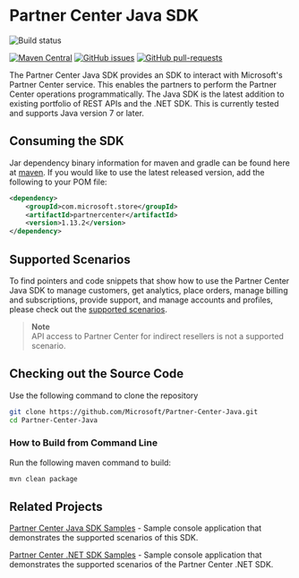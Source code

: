 # Partner Center Java SDK

![Build status](https://dev.azure.com/partnercenter/sdk/_apis/build/status/partner-center-java-CI)

[![Maven Central](https://img.shields.io/maven-central/v/com.microsoft.store/partnercenter.svg?label=Maven%20Central)](https://search.maven.org/search?q=g:%22com.microsoft.store%22%20AND%20a:%22partnercenter%22) [![GitHub issues](https://img.shields.io/github/issues/Microsoft/Partner-Center-Java.svg)](https://github.com/Microsoft/Partner-Center-Java/issues/) [![GitHub pull-requests](https://img.shields.io/github/issues-pr/Microsoft/Partner-Center-Java.svg)](https://gitHub.com/Microsoft/Partner-Center-Java/pull/)

The Partner Center Java SDK provides an SDK to interact with Microsoft's Partner Center service. This enables the partners to perform the Partner Center operations programmatically. The Java SDK is the latest addition to existing portfolio of REST APIs and the .NET SDK. This is currently tested and supports Java version 7 or later.

## Consuming the SDK

Jar dependency binary information for maven and gradle can be found here at [maven](https://mvnrepository.com/artifact/com.microsoft.store/partnercenter). If you would like to use the latest released version, add the following to your POM file:

```xml
<dependency>
    <groupId>com.microsoft.store</groupId>
    <artifactId>partnercenter</artifactId>
    <version>1.13.2</version>
</dependency>
```

## Supported Scenarios

To find pointers and code snippets that show how to use the Partner Center Java SDK to manage customers, get analytics, place orders, manage billing and subscriptions, provide support, and manage accounts and profiles, please check out the [supported scenarios](https://docs.microsoft.com/partner-center/develop/scenarios).

> **Note**  
> API access to Partner Center for indirect resellers is not a supported scenario.

## Checking out the Source Code

Use the following command to clone the repository

```bash
git clone https://github.com/Microsoft/Partner-Center-Java.git
cd Partner-Center-Java
```

### How to Build from Command Line

Run the following maven command to build:

```bash
mvn clean package
```

## Related Projects

[Partner Center Java SDK Samples](https://github.com/Microsoft/Partner-Center-Java-Samples) - Sample console application that demonstrates the supported scenarios of this SDK.

[Partner Center .NET SDK Samples](https://github.com/PartnerCenterSamples/Partner-Center-SDK-Samples) - Sample console application that demonstrates the supported scenarios of the Partner Center .NET SDK.